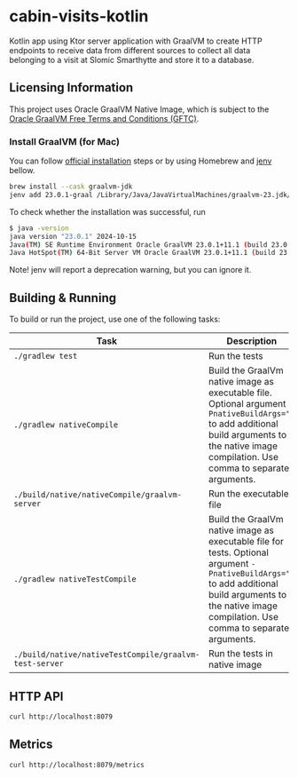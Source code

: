 # cabin-visits-kotlin

Kotlin app using Ktor server application with GraalVM to create HTTP endpoints to receive data from different sources to
collect all data belonging to a visit at Slomic Smarthytte and store it to a database.

## Licensing Information

This project uses Oracle GraalVM Native Image, which is subject to
the [Oracle GraalVM Free Terms and Conditions (GFTC)](https://www.oracle.com/downloads/licenses/graal-free-license.html).

### Install GraalVM (for Mac)

You can follow [official installation](https://www.graalvm.org/latest/docs/getting-started/macos/) steps or by using
Homebrew and [jenv](https://www.jenv.be) bellow.

```bash
brew install --cask graalvm-jdk
jenv add 23.0.1-graal /Library/Java/JavaVirtualMachines/graalvm-23.jdk/Contents/Home/
```

To check whether the installation was successful, run

```bash
$ java -version
java version "23.0.1" 2024-10-15
Java(TM) SE Runtime Environment Oracle GraalVM 23.0.1+11.1 (build 23.0.1+11-jvmci-b01)
Java HotSpot(TM) 64-Bit Server VM Oracle GraalVM 23.0.1+11.1 (build 23.0.1+11-jvmci-b01, mixed mode, sharing)
```

Note! jenv will report a deprecation warning, but you can ignore it.

## Building & Running

To build or run the project, use one of the following tasks:

| Task                                                   | Description                                                                                                                                                                                               |
|--------------------------------------------------------|-----------------------------------------------------------------------------------------------------------------------------------------------------------------------------------------------------------|
| `./gradlew test`                                       | Run the tests                                                                                                                                                                                             |
| `./gradlew nativeCompile`                              | Build the GraalVm native image as executable file. Optional argument `-PnativeBuildArgs=""` to add additional build arguments to the native image compilation. Use comma to separate arguments.           |
| `./build/native/nativeCompile/graalvm-server`          | Run the executable file                                                                                                                                                                                   |
| `./gradlew nativeTestCompile`                          | Build the GraalVm native image as executable file for tests. Optional argument `-PnativeBuildArgs=""` to add additional build arguments to the native image compilation. Use comma to separate arguments. |
| `./build/native/nativeTestCompile/graalvm-test-server` | Run the tests in native image                                                                                                                                                                             |

## HTTP API

```bash
curl http://localhost:8079
```

## Metrics

```bash
curl http://localhost:8079/metrics
```
